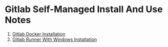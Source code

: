 # Gitlab Self-Managed Install And Use Notes


1. [Gitlab Docker Installation](https://github.com/erkankamazoglu/GitlabNotes/tree/main/Gitlab-Docker-Install)
2. [Gitlab Runner With Windows Installation](https://github.com/erkankamazoglu/GitlabNotes/tree/main/Gitlab-Runner-Install)